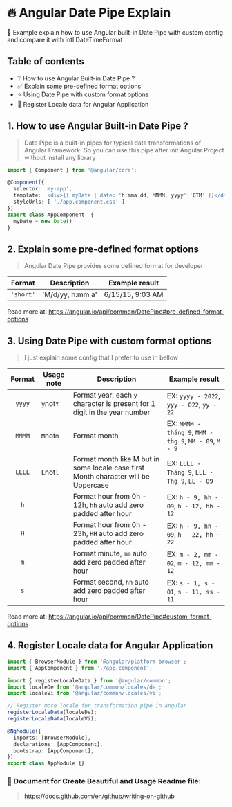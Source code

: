 # 🔥 Angular Date Pipe Explain
👀 Example explain how to use Angular built-in Date Pipe with custom config and compare it with Intl DateTimeFormat

## Table of contents
- ❔ How to use Angular Built-in Date Pipe ?
- ✅ Explain some pre-defined format options
- ⭐ Using Date Pipe with custom format options
- 🔧 Register Locale data for Angular Application

## 1. How to use Angular Built-in Date Pipe ?
> Date Pipe is a built-in pipes for typical data transformations of Angular Framework. So you can use this pipe after init Angular Project without install any library

```typescript
import { Component } from '@angular/core';

@Component({
  selector: 'my-app',
  template: '<div>{{ myDate | date: 'h:mma dd, MMMM, yyyy':'GTM' }}</div>',
  styleUrls: [ './app.component.css' ]
})
export class AppComponent  {
  myDate = new Date()
}
```
## 2. Explain some pre-defined format options
> Angular Date Pipe provides some defined format for developer

| Format | Description | Example result |
| --- | --- | --- |
| `'short'` | 'M/d/yy, h:mm a' | 6/15/15, 9:03 AM

Read more at: https://angular.io/api/common/DatePipe#pre-defined-format-options

## 3. Using Date Pipe with custom format options
> I just explain some config that I prefer to use in bellow

| Format | Usage note | Description | Example result |
| :-----: | --- | --- | --- |
| `yyyy` |`y`not`Y`| Format year, each `y` character is present for 1 digit in the year number | EX: `yyyy - 2022`, `yyy - 022`, `yy - 22`
| `MMMM` |`M`not`m`| Format month | EX: `MMMM - tháng 9`, `MMM - thg 9`, `MM - 09`, `M - 9`
| `LLLL` |`L`not`l`| Format month like M but in some locale case first Month character will be Uppercase | EX: `LLLL - Tháng 9`, `LLL - Thg 9`, `LL - 09`
| `h` | | Format hour from 0h - 12h, `hh` auto add zero padded after hour | EX: `h - 9, hh - 09`, `h - 12, hh - 12`
| `H` | | Format hour from 0h - 23h, `HH` auto add zero padded after hour | EX: `h - 9, hh - 09`, `h - 22, hh - 22`
| `m` | | Format minute, `mm` auto add zero padded after hour | EX: `m - 2, mm - 02`, `m - 12, mm - 12`
| `s` | | Format second, `hh` auto add zero padded after hour | EX: `s - 1, s - 01`, `s - 11, ss - 11`

Read more at: https://angular.io/api/common/DatePipe#custom-format-options

## 4. Register Locale data for Angular Application
```typescript
import { BrowserModule } from '@angular/platform-browser';
import { AppComponent } from './app.component';

import { registerLocaleData } from '@angular/common';
import localeDe from '@angular/common/locales/de';
import localeVi from '@angular/common/locales/vi';

// Register more locale for transformation pipe in Angular
registerLocaleData(localeDe);
registerLocaleData(localeVi);

@NgModule({
  imports: [BrowserModule],
  declarations: [AppComponent],
  bootstrap: [AppComponent],
})
export class AppModule {}
```

### 👀 Document for Create Beautiful and Usage Readme file: 
> https://docs.github.com/en/github/writing-on-github


